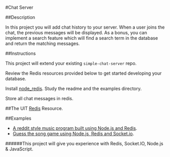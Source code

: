 #Chat Server

##Description

In this project you will add chat history to your server. When a user joins the chat, the previous messages will be displayed. As a bonus, you can implement a search feature which will find a search term in the database and return the matching messages.


##Instructions

This project will extend your existing `simple-chat-server` repo.

Review the Redis resources provided below to get started developing your database.

Install [node_redis](https://github.com/mranney/node_redis). Study the readme and the examples directory.

Store all chat messages in redis.

##The UIT [Redis](../../technology/database/redis.md) Resource.

##Examples

- [A reddit style music program built using Node.js and Redis](http://www.upbeatapp.com/).
- [Guess the song game using Node.js, Redis and Socket.io](http://binb.nodejitsu.com/).

######This project will give you experience with Redis, Socket.IO, Node.js & JavaScript.
